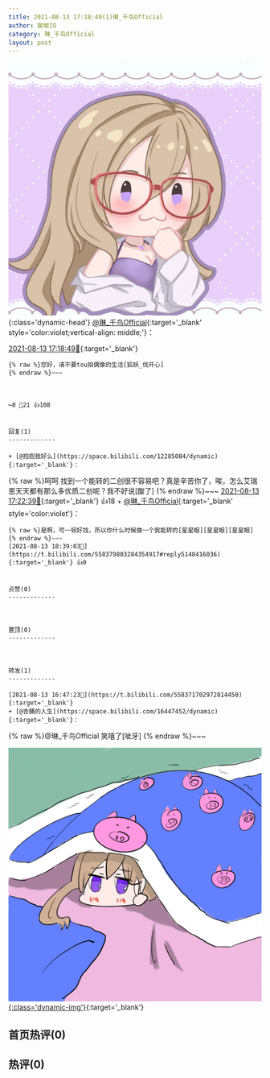 ```yaml
---
title: 2021-08-13 17:18:49(1)琳_千鸟Official
author: 御坂IO
category: 琳_千鸟Official
layout: post
---
```


![img](/images/c0a88f85ebd0d056f37b114e0748e69556c8b488.jpg){:class='dynamic-head'}
[@琳_千鸟Official](https://space.bilibili.com/1620923329/dynamic){:target='_blank' style='color:violet;vertical-align: middle;'}：

[2021-08-13 17:18:49🔗](https://t.bilibili.com/558379803284354917){:target='_blank'}

~~~
{% raw %}您好，请不要tou拍偶像的生活[狐妖_伐开心]
{% endraw %}~~~



↪️0 💬21 👍108


回复(1)
-------------

+ [@抱抱我好么](https://space.bilibili.com/12285084/dynamic){:target='_blank'}：
~~~
{% raw %}呵呵 找到一个能转的二创很不容易吧？真是辛苦你了，唉，怎么艾瑞思天天都有那么多优质二创呢？我不好说[酸了]
{% endraw %}~~~
[2021-08-13 17:22:39🔗](https://t.bilibili.com/558379803284354917#reply5147686503){:target='_blank'} 👍18
    + [@琳_千鸟Official](https://space.bilibili.com/1620923329/dynamic){:target='_blank' style='color:violet'}：
~~~
{% raw %}是啊，可一顿好找，所以你什么时候做一个我能转的[星星眼][星星眼][星星眼]
{% endraw %}~~~
[2021-08-13 18:39:03🔗](https://t.bilibili.com/558379803284354917#reply5148416036){:target='_blank'} 👍0


点赞(0)
-------------



置顶(0)
-------------



转发(1)
-------------

[2021-08-13 16:47:23🔗](https://t.bilibili.com/558371702972814450){:target='_blank'}
+ [@杏脯的人生](https://space.bilibili.com/16447452/dynamic){:target='_blank'}：
~~~
{% raw %}@琳_千鸟Official 笑嘻了[呲牙]
{% endraw %}~~~


[![img](/images/df80d3a2838a725d4597eb55cba920c32a7c1c64.png){:class='dynamic-img'}](/images/df80d3a2838a725d4597eb55cba920c32a7c1c64.png){:target='_blank'}




首页热评(0)
-------------



热评(0)
-------------



